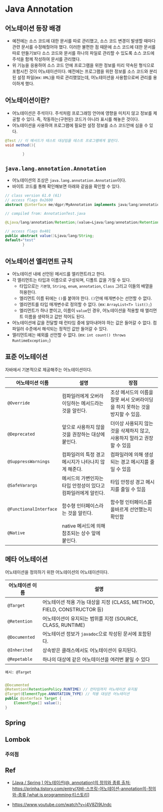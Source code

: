# Java Annotation

## 어노테이션 등장 배경

- 예전에는 소스 코드에 대한 문서를 따로 관리했고, 소스 코드 변경이 발생할 때마다 관련 문서를 수정해줬어야 했다. 이러한 불편한 점 때문에 소스 코드에 대한 문서를 따로 만들기보다 소스 코드와 문서를 하나의
  파일로 관리할 수 있도록 소스 코드에 주석을 함께 작성하여 문서를 관리했다.
- 위 기능을 응용하여 소스 코드 안에 프로그램을 위한 정보를 미리 약속된 형식으로 포함시킨 것이 어노테이션이다. 예전에는 프로그램을 위한 정보를 소스 코드와 분리된 설정 파일(ex: `XML`)을 따로
  관리했었는데, 어노테이션을 사용함으로써 관리를 용이하게 했다.

## 어노테이션이란?

- 어노테이션은 주석이다. 주석처럼 프로그래밍 언어에 영향을 미치지 않고 정보를 제공할 수 있다. 즉, 작동하는(구현된) 코드가 아니라 표시를 해놓은 것이다.
- 어노테이션을 사용하여 프로그램에 필요한 설정 정보를 소스 코드안에 심을 수 있다.

```java
@Test // 이 메서드가 테스트 대상임을 테스트 프로그램에게 알린다.
void method(){

        }
```

## `java.lang.annotation.Annotation`

- 어노테이션의 조상은 `java.lang.annotation.Annotation`이다.
- 바이트 코드를 통해 확인해보면 아래와 같음을 확인할 수 있다.

```java
// class version 61.0 (61)
// access flags 0x2600
abstract @interface me/dgpr/MyAnnotation implements java/lang/annotation/Annotation{

// compiled from: AnnotationTest.java

@Ljava/lang/annotation/Retention;(value=Ljava/lang/annotation/RetentionPolicy;.RUNTIME)

// access flags 0x401
public abstract value()Ljava/lang/String;
default="test"
        }

```

## 어노테이션 엘리먼트 규칙

- 어노테이션 내에 선언된 메서드를 엘리먼트라고 한다.
- 각 엘리먼트는 타입과 이름으로 구성되며, 디폴트 값을 가질 수 있다.
    - 타입으로는 `기본형`, `String`, `enum`, `annotation`, `Class` 그리고 이들의 배열을 허용한다.
    - 엘리먼트 이름 뒤에는 `()`를 붙여야 한다. `()`안에 매개변수는 선언할 수 없다.
    - 엘리먼트를 타입 매개변수로 정의할 수 없다. (ex: `ArrayList<T> list();`)
    - 엘리먼트가 하나 뿐이고, 이름이 `value`인 경우, 어노테이션을 적용할 때 엘리먼트 이름을 생략하고 값만 적어도 된다.
- 어노테이션에 값을 전달할 때 런타임 중에 알아내어야 하는 값은 들어갈 수 없다. 컴파일러 수준에서 해석되는 정적인 값만 들어갈 수 있다.
- 엘리먼트에는 예외를 선언할 수 없다. (ex: `int count() throws RuntimeException;`)

## 표준 어노테이션

자바에서 기본적으로 제공해주는 어노테이션이다.

| 어노테이션 이름               | 설명                                 | 장점                                           |
|------------------------|------------------------------------|----------------------------------------------|
| `@Override`            | 컴파일러에게 오버라이딩하는 메서드라는 것을 알린다.       | 조상 메서드의 이름을 잘못 써서 오버라이딩을 하지 못하는 것을 방지할 수 있음. |
| `@Deprecated`          | 앞으로 사용하지 않을 것을 권장하는 대상에 붙인다.       | 더이상 사용되지 않는 것을 삭제하지 않고, 사용하지 말라고 권장할 수 있음    |
| `@SuppressWarnings`    | 컴파일러의 특정 경고메시지가 나타나지 않게 해준다.       | 컴파일러에 의해 생성되는 경고 메시지를 줄일 수 있음                |
| `@SafeVarargs`         | 메서드의 가변인자는 타입 안정성이 있다고 컴파일러에게 알린다. | 타입 안정성 경고 메시지를 줄일 수 있음                       |
| `@FunctionalInterface` | 함수형 인터페이스라는 것을 알린다.                | 함수형 인터페이스를 올바르게 선언했는지 확인함                    |
| `@Native`              | native 메서드에 의해 참조되는 상수 앞에 붙인다.     |                                              |

## 메타 어노테이션

어노테이션을 정의하기 위한 어노테이션의 어노테이션이다.

| 어노테이션 이름      | 설명                                                       |
|---------------|----------------------------------------------------------|
| `@Target`     | 어노테이션 적용 가능 대상을 지정 (CLASS, METHOD, FIELD, CONSTRUCTOR 등) |
| `@Retention`  | 어노테이션이 유지되는 범위를 지정 (SOURCE, CLASS, RUNTIME)              |
| `@Documented` | 어노테이션 정보가 `javadoc`으로 작성된 문서에 포함된다.                      |
| `@Inherited`  | 상속받은 클래스에서도 어노테이션이 유지된다.                                 |
| `@Repetable`  | 하나의 대상에 같은 어노테이션을 여러번 붙일 수 있다                            |

`예시: @Target`

```java

@Documented
@Retention(RetentionPolicy.RUNTIME) // 런타임까지 어노테이션 유지됨
@Target(ElementType.ANNOTATION_TYPE) // 적용 대상은 어노테이션
public @interface Target {
    ElementType[] value();
}

```

## Spring

## Lombok

### 주의점

## Ref

- [[Java / Spring ] 어노테이션(@, annotation)의 정의와 종류
  출처: https://prinha.tistory.com/entry/자바-스프링-어노테이션-annotation의-정의와-종류 [what is programming:티스토리]](https://prinha.tistory.com/entry/%EC%9E%90%EB%B0%94-%EC%8A%A4%ED%94%84%EB%A7%81-%EC%96%B4%EB%85%B8%ED%85%8C%EC%9D%B4%EC%85%98-annotation%EC%9D%98-%EC%A0%95%EC%9D%98%EC%99%80-%EC%A2%85%EB%A5%98)

- https://www.youtube.com/watch?v=i4V8ZI9Undc